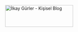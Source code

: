 
<img alt="İlkay Gürler - Kişisel Blog" data-src="https://4.bp.blogspot.com/-A45Ra6ySBp4/XXJ-e77sdMI/AAAAAAAAAo8/uS5weMdyGBcat8gv_OnoISR0xPqbz3aOACK4BGAYYCw/s1600/logo-ilkaygurler.png" height="71" id="Header1_headerimg" src="https://4.bp.blogspot.com/-A45Ra6ySBp4/XXJ-e77sdMI/AAAAAAAAAo8/uS5weMdyGBcat8gv_OnoISR0xPqbz3aOACK4BGAYYCw/s1600/logo-ilkaygurler.png" title="İlkay Gürler - Kişisel Blog" width="220" data-was-processed="true">
